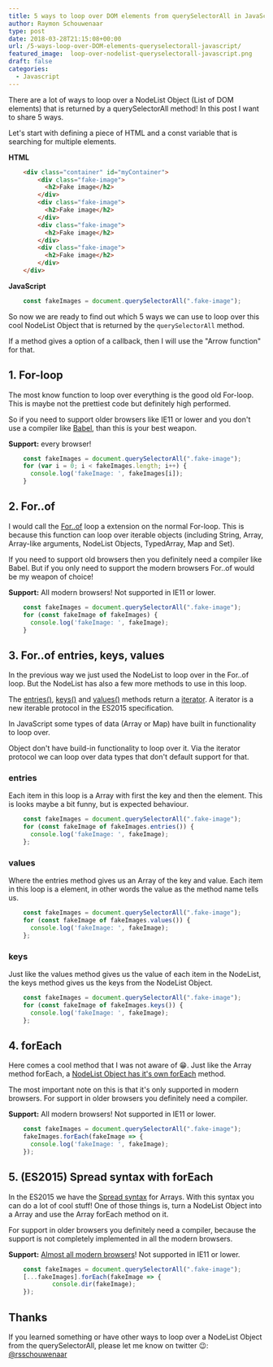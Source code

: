 ```yaml
---
title: 5 ways to loop over DOM elements from querySelectorAll in JavaScript
author: Raymon Schouwenaar
type: post
date: 2018-03-28T21:15:08+00:00
url: /5-ways-loop-over-DOM-elements-queryselectorall-javascript/
featured_image:  loop-over-nodelist-queryselectorall-javascript.png
draft: false
categories:
  - Javascript
---
```


There are a lot of ways to loop over a NodeList Object (List of DOM elements) that is returned by a querySelectorAll method! In this post I want to share 5 ways.

<!--more-->

Let's start with defining a piece of HTML and a const variable that is searching for multiple elements.

**HTML**

```html
	<div class="container" id="myContainer">
		<div class="fake-image">
		  <h2>Fake image</h2>
		</div>
		<div class="fake-image">
		  <h2>Fake image</h2>
		</div>
		<div class="fake-image">
		  <h2>Fake image</h2>
		</div>
		<div class="fake-image">
		  <h2>Fake image</h2>
		</div>
	</div>
```

**JavaScript**

```javascript
	const fakeImages = document.querySelectorAll(".fake-image");
```

So now we are ready to find out which 5 ways we can use to loop over this cool NodeList Object that is returned by the `querySelectorAll` method.

If a method gives a option of a callback, then I will use the "Arrow function" for that.

## 1. For-loop

The most know function to loop over everything is the good old For-loop. This is maybe not the prettiest code but definitely high performed.

So if you need to support older browsers like IE11 or lower and you don't use a compiler like [Babel](https://babeljs.io), than this is your best weapon.

**Support:** every browser!

```javascript
	const fakeImages = document.querySelectorAll(".fake-image");
	for (var i = 0; i < fakeImages.length; i++) {
	  console.log('fakeImage: ', fakeImages[i]);
	}
```

## 2. For..of

I would call the [For..of](https://developer.mozilla.org/en-US/docs/Web/JavaScript/Reference/Statements/for...of) loop a extension on the normal For-loop. This is because this function can loop over iterable objects (including String, Array, Array-like arguments, NodeList Objects, TypedArray, Map and Set).

If you need to support old browsers then you definitely need a compiler like Babel. But if you only need to support the modern browsers For..of would be my weapon of choice!

**Support:** All modern browsers! Not supported in IE11 or lower.

```javascript
	const fakeImages = document.querySelectorAll(".fake-image");
	for (const fakeImage of fakeImages) {
	  console.log('fakeImage: ', fakeImage);
	}
```

## 3. For..of entries, keys, values

In the previous way we just used the NodeList to loop over in the For..of loop. But the NodeList has also a few more methods to use in this loop.

The [entries()](https://developer.mozilla.org/en-US/docs/Web/API/NodeList/entries), [keys()](https://developer.mozilla.org/en-US/docs/Web/API/NodeList/keys) and [values()](https://developer.mozilla.org/en-US/docs/Web/API/NodeList/values) methods return a [iterator](https://developer.mozilla.org/en-US/docs/Web/JavaScript/Reference/Iteration_protocols). A iterator is a new iterable protocol in the ES2015 specification.

In JavaScript some types of data (Array or Map) have built in functionality to loop over.

Object don't have build-in functionality to loop over it. Via the iterator protocol we can loop over data types that don't default support for that.


### entries

Each item in this loop is a Array with first the key and then the element. This is looks maybe a bit funny, but is expected behaviour.

```javascript
	const fakeImages = document.querySelectorAll(".fake-image");
	for (const fakeImage of fakeImages.entries()) {
	  console.log('fakeImage: ', fakeImage);
	};
```

### values

Where the entries method gives us an Array of the key and value. Each item in this loop is a element, in other words the value as the method name tells us.

```javascript
	const fakeImages = document.querySelectorAll(".fake-image");
	for (const fakeImage of fakeImages.values()) {
	  console.log('fakeImage: ', fakeImage);
	};
```

### keys

Just like the values method gives us the value of each item in the NodeList, the keys method gives us the keys from the NodeList Object.

```javascript
	const fakeImages = document.querySelectorAll(".fake-image");
	for (const fakeImage of fakeImages.keys()) {
	  console.log('fakeImage: ', fakeImage);
	};
```


## 4. forEach

Here comes a cool method that I was not aware of 😁. Just like the Array method forEach, a [NodeList Object has it's own forEach](https://developer.mozilla.org/en-US/docs/Web/API/NodeList/forEach) method.

The most important note on this is that it's only supported in modern browsers. For support in older browsers you definitely need a compiler.

**Support:** All modern browsers! Not supported in IE11 or lower.

```javascript
	const fakeImages = document.querySelectorAll(".fake-image");
	fakeImages.forEach(fakeImage => {
	  console.log('fakeImage: ', fakeImage);
	});
```

## 5. (ES2015) Spread syntax with forEach

In the ES2015 we have the [Spread syntax](https://developer.mozilla.org/en-US/docs/Web/JavaScript/Reference/Operators/Spread_syntax) for Arrays. With this syntax you can do a lot of cool stuff! One of those things is, turn a NodeList Object into a Array and use the Array forEach method on it.

For support in older browsers you definitely need a compiler, because the support is not completely implemented in all the modern browsers.

**Support:** [Almost all modern browsers](https://developer.mozilla.org/en-US/docs/Web/JavaScript/Reference/Operators/Spread_syntax#Browser_compatibility)! Not supported in IE11 or lower.

```javascript
	const fakeImages = document.querySelectorAll(".fake-image");
	[...fakeImages].forEach(fakeImage => {
			console.dir(fakeImage);
	});
```

## Thanks

If you learned something or have other ways to loop over a NodeList Object from the querySelectorAll, please let me know on twitter 😉: [@rsschouwenaar](https://twitter.com/rsschouwenaar)

